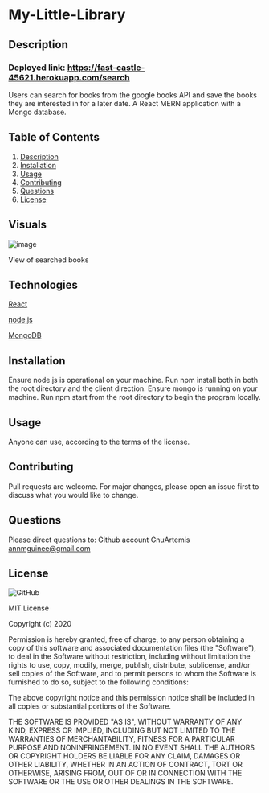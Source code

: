 # My-Little-Library
## Description
### Deployed link: https://fast-castle-45621.herokuapp.com/search
Users can search for books from the google books API and save the books they are interested in for a later date. A React MERN application with a Mongo database.

## Table of Contents
1. [Description](#-Description)
1. [Installation](#Installation)
1. [Usage](#Usage)
1. [Contributing](#Contributing)
1. [Questions](#Questions)
1. [License](#License)

## Visuals 

![image](https://user-images.githubusercontent.com/69055538/99102508-00df8180-2593-11eb-88f5-08196dae1641.png)

View of searched books

## Technologies 

[React](https://reactjs.org/)

[node.js](https://nodejs.org/en/)

[MongoDB](https://www.mongodb.com/)

## Installation
Ensure node.js is operational on your machine. Run npm install both in both the root directory and the client direction. Ensure mongo is running on your machine. Run npm start from the root directory to begin the program locally.

## Usage
Anyone can use, according to the terms of the license.
    
## Contributing
Pull requests are welcome. For major changes, please open an issue first to discuss what you would like to change.

## Questions
Please direct questions to:
Github account GnuArtemis
annmguinee@gmail.com 

## License 

![GitHub](https://img.shields.io/github/license/GnuArtemis/My-Little-Library) 

MIT License

Copyright (c) 2020
    
Permission is hereby granted, free of charge, to any person obtaining a copy of this software and associated documentation files (the "Software"), to deal in the Software without restriction, including without limitation the rights to use, copy, modify, merge, publish, distribute, sublicense, and/or sell copies of the Software, and to permit persons to whom the Software is furnished to do so, subject to the following conditions:

The above copyright notice and this permission notice shall be included in all copies or substantial portions of the Software.

THE SOFTWARE IS PROVIDED "AS IS", WITHOUT WARRANTY OF ANY KIND, EXPRESS OR IMPLIED, INCLUDING BUT NOT LIMITED TO THE WARRANTIES OF MERCHANTABILITY, FITNESS FOR A PARTICULAR PURPOSE AND NONINFRINGEMENT. IN NO EVENT SHALL THE AUTHORS OR COPYRIGHT HOLDERS BE LIABLE FOR ANY CLAIM, DAMAGES OR OTHER LIABILITY, WHETHER IN AN ACTION OF CONTRACT, TORT OR OTHERWISE, ARISING FROM, OUT OF OR IN CONNECTION WITH THE SOFTWARE OR THE USE OR OTHER DEALINGS IN THE SOFTWARE.
